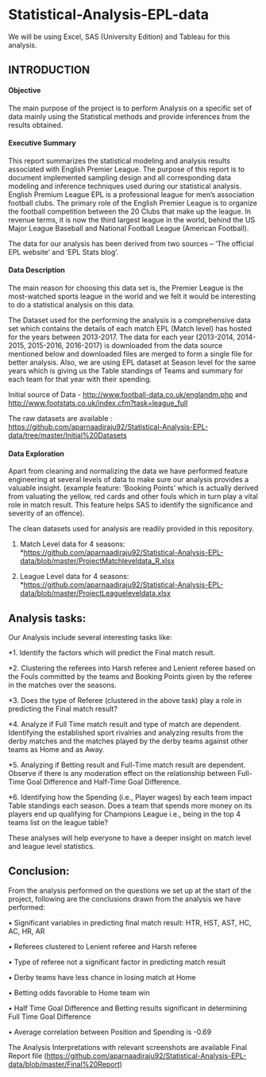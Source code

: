 # Statistical-Analysis-EPL-data
  We will be using Excel, SAS (University Edition) and Tableau for this analysis. 

## INTRODUCTION

#### Objective

The main purpose of the project is to perform Analysis on a specific set of data mainly using the Statistical methods and provide inferences from the results obtained. 

#### Executive Summary

This report summarizes the statistical modeling and analysis results associated with English Premier League. The purpose of this report is to document implemented sampling design and all corresponding data modeling and inference techniques used during our statistical analysis.
English Premium League EPL is a professional league for men’s association football clubs. The primary role of the English Premier League is to organize the football competition between the 20 Clubs that make up the league. In revenue terms, it is now the third largest league in the world, behind the US Major League Baseball and National Football League (American Football). 

The data for our analysis has been derived from two sources  – ‘The official EPL website’ and ‘EPL Stats blog’.

#### Data Description

The main reason for choosing this data set is, the Premier League is the most-watched sports league in the world and we felt it would be interesting to do a statistical analysis on this data. 

The Dataset used for the performing the analysis is a comprehensive data set which contains the details of each match EPL (Match level) has hosted for the years between 2013-2017. The data for each year (2013-2014, 2014-2015, 2015-2016, 2016-2017) is downloaded from the data source mentioned below and downloaded files are merged to form a single file for better analysis. Also, we are using EPL dataset at Season level for the same years which is giving us the Table standings of Teams and summary for each team for that year with their spending. 

Initial source of Data - http://www.football-data.co.uk/englandm.php and http://www.footstats.co.uk/index.cfm?task=league_full

The raw datasets are available : https://github.com/aparnaadiraju92/Statistical-Analysis-EPL-data/tree/master/Initial%20Datasets

#### Data Exploration
Apart from cleaning and normalizing the data we have performed feature engineering at several levels of data to make sure our analysis provides a valuable insight. (example feature: ‘Booking Points’ which is actually derived from valuating the  yellow, red cards and other fouls which in turn play a vital role in match result. This feature helps SAS to identify the significance and severity of an offence).

The clean datasets used for analysis are readily provided in this repository.
1. Match Level data for 4 seasons:
   *https://github.com/aparnaadiraju92/Statistical-Analysis-EPL-data/blob/master/ProjectMatchleveldata_R.xlsx
   
2. League Level data for 4 seasons:
   *https://github.com/aparnaadiraju92/Statistical-Analysis-EPL-data/blob/master/ProjectLeagueleveldata.xlsx


## Analysis tasks:

Our Analysis include several interesting tasks like: 

*1.	Identify the factors which will predict the Final match result. 

*2.	Clustering the referees into Harsh referee and Lenient referee based on the Fouls committed by the teams and Booking Points given by the referee in the matches over the seasons. 

*3.	Does the type of Referee (clustered in the above task) play a role in predicting the Final match result? 

*4.	Analyze if Full Time match result and type of match are dependent. Identifying the established sport rivalries and analyzing results from the derby matches and the matches played by the derby teams against other teams as Home and as Away.  

*5.	Analyzing if Betting result and Full-Time match result are dependent. Observe if there is any moderation effect on the relationship between Full-Time Goal Difference and Half-Time Goal Difference. 

*6.	Identifying how the Spending (i.e., Player wages) by each team impact Table standings each season. Does a team that spends more money on its players end up qualifying for Champions League i.e., being in the top 4 teams list on the league table?

These analyses will help everyone to have a deeper insight on match level and league level statistics.

## Conclusion:

From the analysis performed on the questions we set up at the start of the project, following are the conclusions drawn from the analysis we have performed:

•	Significant variables in predicting final match result: HTR, HST, AST, HC, AC, HR, AR

•	Referees clustered to Lenient referee and Harsh referee

•	Type of referee not a significant factor in predicting match result 

•	Derby teams have less chance in losing match at Home

•	Betting odds favorable to Home team win

•	Half Time Goal Difference and Betting results significant in determining Full Time Goal Difference 

•	Average correlation between Position and Spending is -0.69

The Analysis Interpretations with relevant screenshots are available Final Report file 
(https://github.com/aparnaadiraju92/Statistical-Analysis-EPL-data/blob/master/Final%20Report)
